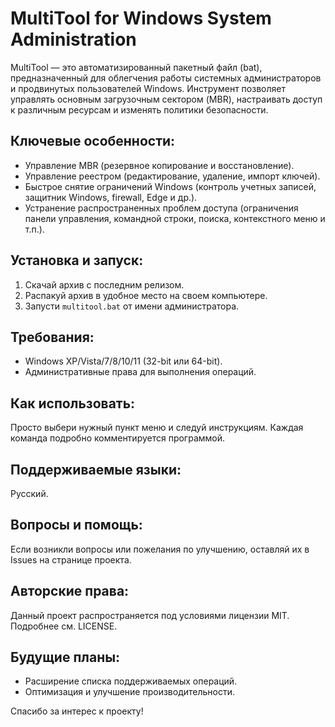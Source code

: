 # MultiTool for Windows System Administration

MultiTool — это автоматизированный пакетный файл (bat), предназначенный для облегчения работы системных администраторов и продвинутых пользователей Windows. Инструмент позволяет управлять основным загрузочным сектором (MBR), настраивать доступ к различным ресурсам и изменять политики безопасности.

## Ключевые особенности:
- Управление MBR (резервное копирование и восстановление).
- Управление реестром (редактирование, удаление, импорт ключей).
- Быстрое снятие ограничений Windows (контроль учетных записей, защитник Windows, firewall, Edge и др.).
- Устранение распространенных проблем доступа (ограничения панели управления, командной строки, поиска, контекстного меню и т.п.).

## Установка и запуск:
1. Скачай архив с последним релизом.
2. Распакуй архив в удобное место на своем компьютере.
3. Запусти `multitool.bat` от имени администратора.

## Требования:
- Windows XP/Vista/7/8/10/11 (32-bit или 64-bit).
- Административные права для выполнения операций.

## Как использовать:
Просто выбери нужный пункт меню и следуй инструкциям. Каждая команда подробно комментируется программой.

## Поддерживаемые языки:
Русский.

## Вопросы и помощь:
Если возникли вопросы или пожелания по улучшению, оставляй их в Issues на странице проекта.

## Авторские права:
Данный проект распространяется под условиями лицензии MIT. Подробнее см. LICENSE.

## Будущие планы:
- Расширение списка поддерживаемых операций.
- Оптимизация и улучшение производительности.

Спасибо за интерес к проекту!

